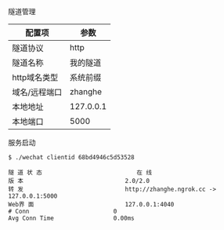 隧道管理

配置项 | 参数
----|------
隧道协议 | http
隧道名称 | 我的隧道
http域名类型 | 系统前缀
域名/远程端口 | zhanghe
本地地址 | 127.0.0.1
本地端口 | 5000


服务启动
```
$ ./wechat clientid 68bd4946c5d53528
```

```
隧 道 状 态                           在 线
版 本                             2.0/2.0
转 发                             http://zhanghe.ngrok.cc -> 127.0.0.1:5000
Web界 面                          127.0.0.1:4040
# Conn                        0
Avg Conn Time                 0.00ms
```

